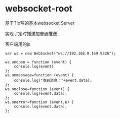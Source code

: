 # websocket-root

基于Tio写的基本websocket Server

实现了定时推送加普通推送

客户端用的js


    var ws = new WebSocket("ws://192.168.0.169:9326");
    
    ws.onopen = function (event) {
        console.log(event)
    };
    ws.onmessage=function (event) {
        console.log("收到消息："+event.data);
    };
    ws.onclose=function (event) {
        console.log(event.data);
    };
    ws.onerror=function (event,e) {
        console.log(event.data);
    };
    
